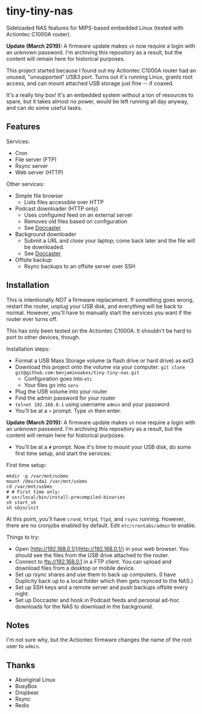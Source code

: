 tiny-tiny-nas
=============

Sideloaded NAS features for MIPS-based embedded Linux (tested with Actiontec C1000A router).

**Update (March 2019):** A firmware update makes `sh` now require a login with an unknown password.  I'm archiving this repository as a result, but the content will remain here for historical purposes.

This project started because I found out my Actiontec C1000A router had an unused, "unsupported" USB3 port.  Turns out it's running Linux, grants root access, and can mount attached USB storage just fine -- if coaxed.

It's a really tiny box!  It's an embedded system without a ton of resources to spare, but it takes almost no power, would be left running all day anyway, and can do some useful tasks.

Features
--------

Services:

  * Cron
  * File server (FTP)
  * Rsync server
  * Web server (HTTP)

Other services:

  * Simple file browser
    * Lists files accessible over HTTP
  * Podcast downloader (HTTP only)
    * Uses configured feed on an external server
    * Removes old files based on configuration
    * See [Doccaster](https://github.com/benjaminoakes/doccaster)
  * Background downloader
    * Submit a URL and close your laptop; come back later and the file will be downloaded.
    * See [Doccaster](https://github.com/benjaminoakes/doccaster)
  * Offsite backup
    * Rsync backups to an offsite server over SSH

Installation
------------

This is intentionally *NOT* a firmware replacement.  If something goes wrong, restart the router, unplug your USB disk, and everything will be back to normal.  However, you'll have to manually start the services you want if the router ever turns off.

This has only been tested on the Actiontec C1000A.  It shouldn't be hard to port to other devices, though.

Installation steps:

  * Format a USB Mass Storage volume (a flash drive or hard drive) as ext3
  * Download this project onto the volume via your computer: `git clone git@github.com:benjaminoakes/tiny-tiny-nas.git`
    * Configuration goes into `etc`
    * Your files go into `serv`
  * Plug the USB volume into your router
  * Find the admin password for your router
  * `telnet 192.168.0.1` using username `admin` and your password
  * You'll be at a `>` prompt.  Type `sh` then enter.
  
**Update (March 2019):** A firmware update makes `sh` now require a login with an unknown password.  I'm archiving this repository as a result, but the content will remain here for historical purposes.
  
  * You'll be at a `#` prompt.  Now it's time to mount your USB disk, do some first time setup, and start the services:

First time setup:

    mkdir -p /var/mnt/usbms
    mount /dev/sda1 /var/mnt/usbms
    cd /var/mnt/usbms
    # # First time only:
    # usr/local/bin/install-precompiled-binaries
    sh start_sh
    sh sbin/init

At this point, you'll have `crond`, `httpd`, `ftpd`, and `rsync` running.  However, there are no cronjobs enabled by default.  Edit `etc/crontabs/admin` to enable.

Things to try:

  * Open [http://192.168.0.1/](http://192.168.0.1/) in your web browser.  You should see the files from the USB drive attached to the router.
  * Connect to ftp://192.168.0.1 in a FTP client.  You can upload and download files from a desktop or mobile device.
  * Set up rsync shares and use them to back up computers.  (I have Duplicity back up to a local folder which then gets rsynced to the NAS.)
  * Set up SSH keys and a remote server and push backups offsite every night.
  * Set up Doccaster and hook in Podcast feeds and personal ad-hoc downloads for the NAS to download in the background.

Notes
-----

I'm not sure why, but the Actiontec firmware changes the name of the root user to `admin`.

Thanks
------

  * Aboriginal Linux
  * BusyBox
  * Dropbear
  * Rsync
  * Redis
